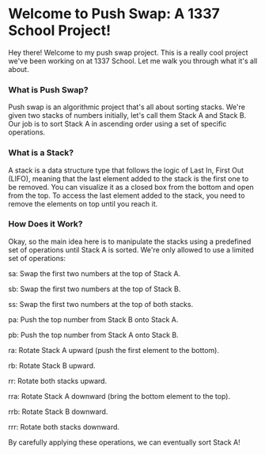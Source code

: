 # Welcome to Push Swap: A 1337 School Project!
Hey there! Welcome to my push swap project. This is a really cool project we've been working on at 1337 School. Let me walk you through what it's all about.

### What is Push Swap?
Push swap is an algorithmic project that's all about sorting stacks. We're given two stacks of numbers initially, let's call them Stack A and Stack B. Our job is to sort Stack A in ascending order using a set of specific operations.

### What is a Stack?
A stack is a data structure type that follows the logic of Last In, First Out (LIFO), meaning that the last element added to the stack is the first one to be removed. You can visualize it as a closed box from the bottom and open from the top. To access the last element added to the stack, you need to remove the elements on top until you reach it.

### How Does it Work?
Okay, so the main idea here is to manipulate the stacks using a predefined set of operations until Stack A is sorted. We're only allowed to use a limited set of operations:

sa: Swap the first two numbers at the top of Stack A.

sb: Swap the first two numbers at the top of Stack B.

ss: Swap the first two numbers at the top of both stacks.

pa: Push the top number from Stack B onto Stack A.

pb: Push the top number from Stack A onto Stack B.

ra: Rotate Stack A upward (push the first element to the bottom).

rb: Rotate Stack B upward.

rr: Rotate both stacks upward.

rra: Rotate Stack A downward (bring the bottom element to the top).

rrb: Rotate Stack B downward.

rrr: Rotate both stacks downward.

By carefully applying these operations, we can eventually sort Stack A!
